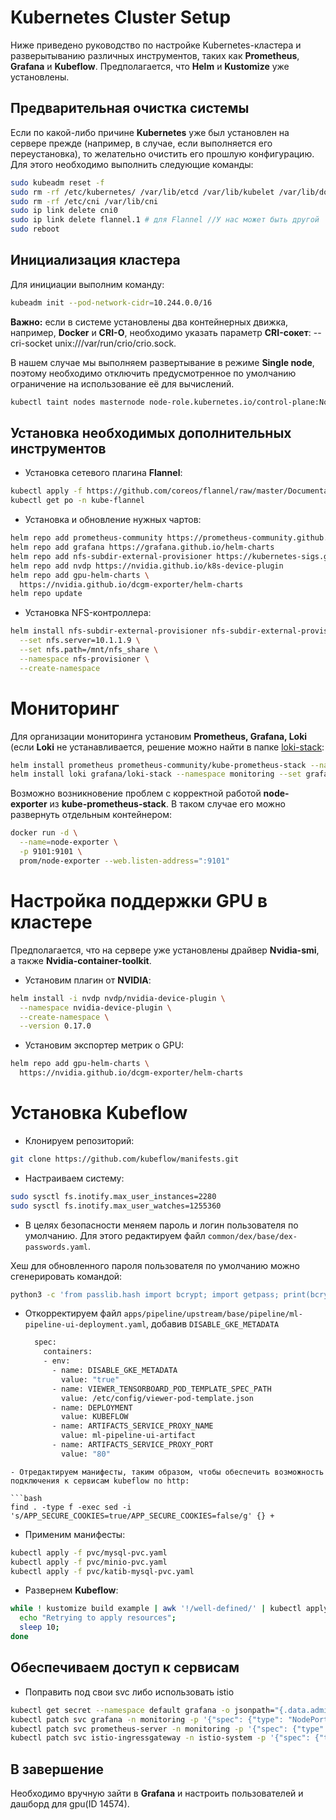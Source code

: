 # Kubernetes Cluster Setup

Ниже приведено руководство по настройке Kubernetes-кластера и разверытыванию различных инструментов, таких как **Prometheus**, **Grafana** и **Kubeflow**. Предполагается, что **Helm** и **Kustomize** уже установлены.  

## Предварительная очистка системы

Если по какой-либо причине **Kubernetes** уже был установлен на сервере прежде (например, в случае, если выполняется его переустановка), то желательно  очистить его прошлую конфигурацию. Для этого необходимо выполнить следующие команды:

```bash
sudo kubeadm reset -f
sudo rm -rf /etc/kubernetes/ /var/lib/etcd /var/lib/kubelet /var/lib/dockershim /var/run/kubernetes
sudo rm -rf /etc/cni /var/lib/cni
sudo ip link delete cni0
sudo ip link delete flannel.1 # для Flannel //У нас может быть другой
sudo reboot
```

## Инициализация кластера
 
Для инициации выполним команду:

```bash
kubeadm init --pod-network-cidr=10.244.0.0/16
```

**Важно:** если в системе установлены два контейнерных движка, например, **Docker** и **CRI-O**, необходимо указать параметр **CRI-сокет**: --cri-socket unix:///var/run/crio/crio.sock.

В нашем случае мы выполняем развертывание в режиме **Single node**, поэтому необходимо отключить предусмотренное по умолчанию ограничение на использование её для вычислений.

```bash
kubectl taint nodes masternode node-role.kubernetes.io/control-plane:NoSchedule-
```

## Установка необходимых дополнительных инструментов

- Установка сетевого плагина **Flannel**:

```bash
kubectl apply -f https://github.com/coreos/flannel/raw/master/Documentation/kube-flannel.yml
kubectl get po -n kube-flannel
```
- Установка и обновление нужных чартов:

```bash
helm repo add prometheus-community https://prometheus-community.github.io/helm-charts
helm repo add grafana https://grafana.github.io/helm-charts
helm repo add nfs-subdir-external-provisioner https://kubernetes-sigs.github.io/nfs-subdir-external-provisioner/
helm repo add nvdp https://nvidia.github.io/k8s-device-plugin
helm repo add gpu-helm-charts \
  https://nvidia.github.io/dcgm-exporter/helm-charts
helm repo update
```

- Установка NFS-контроллера:

```bash
helm install nfs-subdir-external-provisioner nfs-subdir-external-provisioner/nfs-subdir-external-provisioner \
  --set nfs.server=10.1.1.9 \
  --set nfs.path=/mnt/nfs_share \
  --namespace nfs-provisioner \
  --create-namespace
```

# Мониторинг

Для организации мониторинга установим **Prometheus, Grafana, Loki** (если **Loki** не устанавливается, решение можно найти в папке [loki-stack](https://github.com/Team2RoboTech1TOrg/RoboTech-DO/tree/main/k8s/loki-stack):

```bash
helm install prometheus prometheus-community/kube-prometheus-stack --namespace monitoring --create-namespace
helm install loki grafana/loki-stack --namespace monitoring --set grafana.enabled=false
```

Возможно возникновение проблем с корректной работой **node-exporter** из **kube-prometheus-stack**. В таком случае его можно развернуть отдельным контейнером:

```bash
docker run -d \
  --name=node-exporter \
  -p 9101:9101 \
  prom/node-exporter --web.listen-address=":9101"
```
  
# Настройка поддержки GPU в кластере

Предполагается, что на сервере уже установлены драйвер **Nvidia-smi**, а также **Nvidia-container-toolkit**.

- Установим плагин от **NVIDIA**:

```bash
helm install -i nvdp nvdp/nvidia-device-plugin \
  --namespace nvidia-device-plugin \
  --create-namespace \
  --version 0.17.0
```

- Установим экспортер метрик о GPU:

```bash
helm repo add gpu-helm-charts \
  https://nvidia.github.io/dcgm-exporter/helm-charts
```

# Установка Kubeflow

- Клонируем репозиторий:

```bash
git clone https://github.com/kubeflow/manifests.git
```

- Настраиваем систему:
```bash
sudo sysctl fs.inotify.max_user_instances=2280
sudo sysctl fs.inotify.max_user_watches=1255360
```
- В целях безопасности меняем пароль и логин пользователя по умолчанию. Для этого редактируем файл `common/dex/base/dex-passwords.yaml`.

Хеш для обновленного пароля пользователя по умолчанию можно сгенерировать командой: 

```bash
python3 -c 'from passlib.hash import bcrypt; import getpass; print(bcrypt.using(rounds=12, ident="2y").hash(getpass.getpass()))'
```
- Откорректируем файл `apps/pipeline/upstream/base/pipeline/ml-pipeline-ui-deployment.yaml`, добавив `DISABLE_GKE_METADATA`
  ```bash
    spec:
      containers:
      - env:
        - name: DISABLE_GKE_METADATA
          value: "true"
        - name: VIEWER_TENSORBOARD_POD_TEMPLATE_SPEC_PATH
          value: /etc/config/viewer-pod-template.json
        - name: DEPLOYMENT
          value: KUBEFLOW
        - name: ARTIFACTS_SERVICE_PROXY_NAME
          value: ml-pipeline-ui-artifact
        - name: ARTIFACTS_SERVICE_PROXY_PORT
          value: "80"
```
- Отредактируем манифесты, таким образом, чтобы обеспечить возможность подключения к сервисам kubeflow по http:
  
```bash
find . -type f -exec sed -i 's/APP_SECURE_COOKIES=true/APP_SECURE_COOKIES=false/g' {} +
```

- Применим манифесты:

```bash
kubectl apply -f pvc/mysql-pvc.yaml
kubectl apply -f pvc/minio-pvc.yaml
kubectl apply -f pvc/katib-mysql-pvc.yaml
```

- Развернем **Kubeflow**:

```bash
while ! kustomize build example | awk '!/well-defined/' | kubectl apply -f -; do 
  echo "Retrying to apply resources"; 
  sleep 10; 
done
```

## Обеспечиваем доступ к сервисам

- Поправить под свои svc либо использовать istio

```bash
kubectl get secret --namespace default grafana -o jsonpath="{.data.admin-password}" | base64 --decode ; echo 
kubectl patch svc grafana -n monitoring -p '{"spec": {"type": "NodePort"}}'   
kubectl patch svc prometheus-server -n monitoring -p '{"spec": {"type": "NodePort"}}'
kubectl patch svc istio-ingressgateway -n istio-system -p '{"spec": {"type": "NodePort"}}'
```

## В завершение 

Необходимо вручную зайти в **Grafana** и настроить пользователей и дашборд для gpu(ID 14574). 
